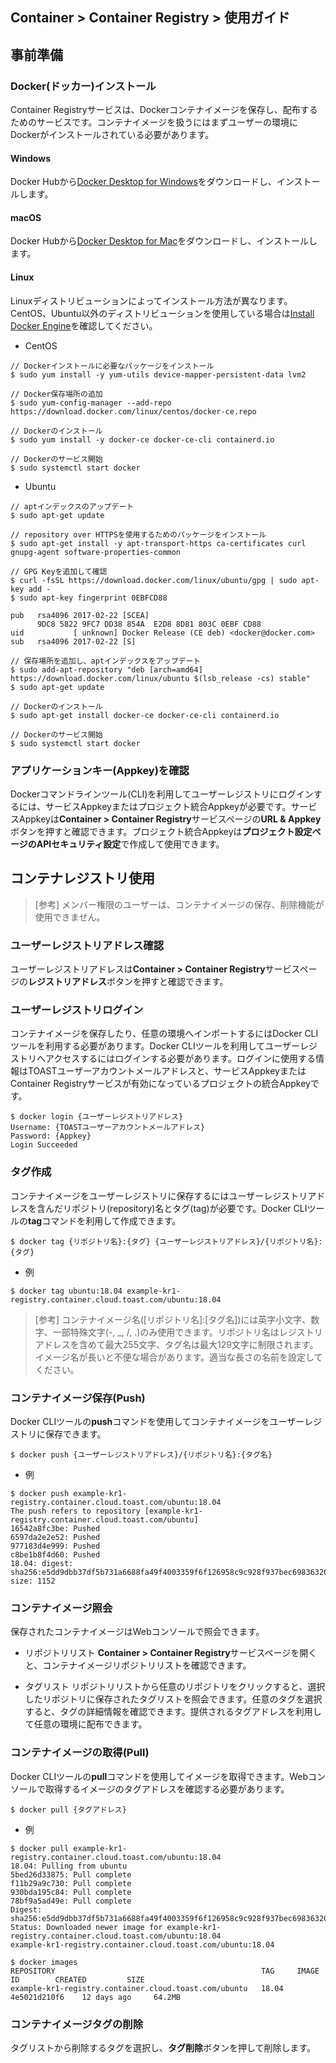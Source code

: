 ## Container > Container Registry > 使用ガイド

## 事前準備
### Docker(ドッカー)インストール
Container Registryサービスは、Dockerコンテナイメージを保存し、配布するためのサービスです。コンテナイメージを扱うにはまずユーザーの環境にDockerがインストールされている必要があります。

#### Windows
Docker Hubから[Docker Desktop for Windows](https://hub.docker.com/editions/community/docker-ce-desktop-windows)をダウンロードし、インストールします。

#### macOS
Docker Hubから[Docker Desktop for Mac](https://hub.docker.com/editions/community/docker-ce-desktop-mac)をダウンロードし、インストールします。

#### Linux
Linuxディストリビューションによってインストール方法が異なります。CentOS、Ubuntu以外のディストリビューションを使用している場合は[Install Docker Engine](https://docs.docker.com/engine/install)を確認してください。

* CentOS
```
// Dockerインストールに必要なパッケージをインストール
$ sudo yum install -y yum-utils device-mapper-persistent-data lvm2

// Docker保存場所の追加
$ sudo yum-config-manager --add-repo https://download.docker.com/linux/centos/docker-ce.repo

// Dockerのインストール
$ sudo yum install -y docker-ce docker-ce-cli containerd.io

// Dockerのサービス開始
$ sudo systemctl start docker
```

* Ubuntu
```
// aptインデックスのアップデート
$ sudo apt-get update

// repository over HTTPSを使用するためのパッケージをインストール
$ sudo apt-get install -y apt-transport-https ca-certificates curl gnupg-agent software-properties-common

// GPG Keyを追加して確認
$ curl -fsSL https://download.docker.com/linux/ubuntu/gpg | sudo apt-key add -
$ sudo apt-key fingerprint 0EBFCD88

pub   rsa4096 2017-02-22 [SCEA]
      9DC8 5822 9FC7 DD38 854A  E2D8 8D81 803C 0EBF CD88
uid           [ unknown] Docker Release (CE deb) <docker@docker.com>
sub   rsa4096 2017-02-22 [S]

// 保存場所を追加し、aptインデックスをアップデート
$ sudo add-apt-repository "deb [arch=amd64] https://download.docker.com/linux/ubuntu $(lsb_release -cs) stable"
$ sudo apt-get update

// Dockerのインストール
$ sudo apt-get install docker-ce docker-ce-cli containerd.io

// Dockerのサービス開始
$ sudo systemctl start docker
```

### アプリケーションキー(Appkey)を確認
Dockerコマンドラインツール(CLI)を利用してユーザーレジストリにログインするには、サービスAppkeyまたはプロジェクト統合Appkeyが必要です。サービスAppkeyは**Container > Container Registry**サービスページの**URL & Appkey**ボタンを押すと確認できます。プロジェクト統合Appkeyは**プロジェクト設定ページのAPIセキュリティ設定**で作成して使用できます。

## コンテナレジストリ使用

> [参考]
> メンバー権限のユーザーは、コンテナイメージの保存、削除機能が使用できません。

### ユーザーレジストリアドレス確認
ユーザーレジストリアドレスは**Container > Container Registry**サービスページの**レジストリアドレス**ボタンを押すと確認できます。

### ユーザーレジストリログイン
コンテナイメージを保存したり、任意の環境へインポートするにはDocker CLIツールを利用する必要があります。Docker CLIツールを利用してユーザーレジストリへアクセスするにはログインする必要があります。ログインに使用する情報はTOASTユーザーアカウントメールアドレスと、サービスAppkeyまたはContainer Registryサービスが有効になっているプロジェクトの統合Appkeyです。

```
$ docker login {ユーザーレジストリアドレス}
Username: {TOASTユーザーアカウントメールアドレス}
Password: {Appkey}
Login Succeeded
```

### タグ作成
コンテナイメージをユーザーレジストリに保存するにはユーザーレジストリアドレスを含んだリポジトリ(repository)名とタグ(tag)が必要です。Docker CLIツールの**tag**コマンドを利用して作成できます。

```
$ docker tag {リポジトリ名}:{タグ} {ユーザーレジストリアドレス}/{リポジトリ名}:{タグ}
```

* 例
```
$ docker tag ubuntu:18.04 example-kr1-registry.container.cloud.toast.com/ubuntu:18.04
```

> [参考]
> コンテナイメージ名([リポジトリ名]:[タグ名])には英字小文字、数字、一部特殊文字(-, _, /, .)のみ使用できます。リポジトリ名はレジストリアドレスを含めて最大255文字、タグ名は最大129文字に制限されます。イメージ名が長いと不便な場合があります。適当な長さの名前を設定してください。

### コンテナイメージ保存(Push)
Docker CLIツールの**push**コマンドを使用してコンテナイメージをユーザーレジストリに保存できます。

```
$ docker push {ユーザーレジストリアドレス}/{リポジトリ名}:{タグ名}
```

* 例
```
$ docker push example-kr1-registry.container.cloud.toast.com/ubuntu:18.04
The push refers to repository [example-kr1-registry.container.cloud.toast.com/ubuntu]
16542a8fc3be: Pushed
6597da2e2e52: Pushed
977183d4e999: Pushed
c8be1b8f4d60: Pushed
18.04: digest: sha256:e5dd9dbb37df5b731a6688fa49f4003359f6f126958c9c928f937bec69836320 size: 1152
```

### コンテナイメージ照会
保存されたコンテナイメージはWebコンソールで照会できます。

* リポジトリリスト
**Container > Container Registry**サービスページを開くと、コンテナイメージリポジトリリストを確認できます。

* タグリスト
リポジトリリストから任意のリポジトリをクリックすると、選択したリポジトリに保存されたタグリストを照会できます。任意のタグを選択すると、タグの詳細情報を確認できます。提供されるタグアドレスを利用して任意の環境に配布できます。

### コンテナイメージの取得(Pull)
Docker CLIツールの**pull**コマンドを使用してイメージを取得できます。Webコンソールで取得するイメージのタグアドレスを確認する必要があります。

```
$ docker pull {タグアドレス}
```

* 例
```
$ docker pull example-kr1-registry.container.cloud.toast.com/ubuntu:18.04
18.04: Pulling from ubuntu
5bed26d33875: Pull complete
f11b29a9c730: Pull complete
930bda195c84: Pull complete
78bf9a5ad49e: Pull complete
Digest: sha256:e5dd9dbb37df5b731a6688fa49f4003359f6f126958c9c928f937bec69836320
Status: Downloaded newer image for example-kr1-registry.container.cloud.toast.com/ubuntu:18.04
example-kr1-registry.container.cloud.toast.com/ubuntu:18.04

$ docker images
REPOSITORY                                              TAG     IMAGE ID        CREATED         SIZE
example-kr1-registry.container.cloud.toast.com/ubuntu   18.04   4e5021d210f6    12 days ago     64.2MB
```

### コンテナイメージタグの削除
タグリストから削除するタグを選択し、**タグ削除**ボタンを押して削除します。
